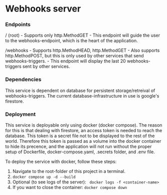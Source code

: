 # Webhooks server

### Endpoints

/ (root)
    - Supports only http.MethodGET
    - This endpoint will guide the user to the webhooks-endpoint, which is the heart of the application.

/webhooks
    - Supports http.MethodHEAD, http.MethodGET
    - Also supports http.MethodPOST, but this is only used by other services that send webhooks-triggers.
    - This endpoint will display the last 20 webhooks-triggers sent by other services.

### Dependencies

This service is dependent on database for persistent storage/retreival of webhooks-triggers. The current database-infrastructure in use is google's firestore.

### Deployment

This service is deployable only using docker (docker compose). The reason for this is that dealing with firestore, an access token is needed to reach the database. This token is a secret file not to be displayed to the rest of the world. Therefore this token is passed as a volume into the docker container to hide its precence, and the application will not run without the proper setup of Dockerfile, docker-compose.yaml, .secrets folder, and .env file.

To deploy the service with docker, follow these steps:

1) Navigate to the root-folder of this project in a terminal.
2) ``` docker compose up -d --build ```
3) Optional (to see logs of the server): ``` docker logs -f <container-name>```
4) If you want to close the container: ``` docker compose down ```